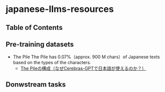 # japanese-llms-resources

## Table of Contents


## Pre-training datasets
- The Pile
    The Pile has 0.07%（approx. 900 M chars）of Japanese texts based on the types of the characters.
  - [The Pileの構成（なぜCerebras-GPTで日本語が使えるのか？）](https://staka.jp/wordpress/?p=854)


## Donwstream tasks